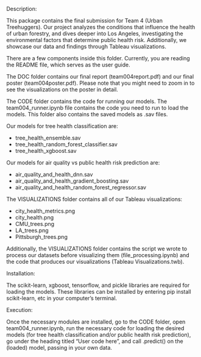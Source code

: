 ﻿Description: 

This package contains the final submission for Team 4 (Urban Treehuggers). Our project analyzes the conditions that influence the health of urban forestry, and dives deeper into Los Angeles, investigating the environmental factors that determine public health risk. Additionally, we showcase our data and findings through Tableau visualizations.

There are a few components inside this folder. Currently, you are reading the README file, which serves as the user guide.

The DOC folder contains our final report (team004report.pdf) and our final poster (team004poster.pdf). Please note that you might need to zoom in to see the visualizations on the poster in detail.

The CODE folder contains the code for running our models. The team004_runner.ipynb file contains the code you need to run to load the models. This folder also contains the saved models as .sav files. 

Our models for tree health classification are:
- tree_health_ensemble.sav
- tree_health_random_forest_classifier.sav
- tree_health_xgboost.sav


Our models for air quality vs public health risk prediction are:
- air_quality_and_health_dnn.sav
- air_quality_and_health_gradient_boosting.sav
- air_quality_and_health_random_forest_regressor.sav

The VISUALIZATIONS folder contains all of our Tableau visualizations:
- city_health_metrics.png
- city_health.png
- CMU_trees.png
- LA_trees.png
- Pittsburgh_trees.png

Additionally, the VISUALIZATIONS folder contains the script we wrote to process our datasets before visualizing them (file_processing.ipynb) and the code that produces our visualizations (Tableau Visualizations.twb).



Installation:

The scikit-learn, xgboost, tensorflow, and pickle libraries are required for loading the models. These libraries can be installed by entering pip install scikit-learn, etc in your computer’s terminal.



Execution:

Once the necessary modules are installed, go to the CODE folder, open team004_runner.ipynb, run the necessary code for loading the desired models (for tree health classification and/or public health risk prediction), go under the heading titled “User code here”, and call .predict() on the (loaded) model, passing in your own data.
